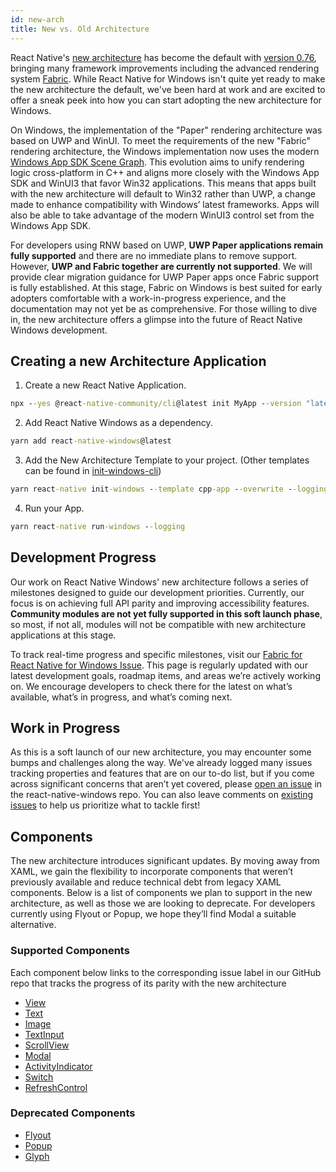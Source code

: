 ```yaml
---
id: new-arch
title: New vs. Old Architecture
---
```


React Native's [new architecture](https://reactnative.dev/docs/0.75/the-new-architecture/landing-page) has become the default with [version 0.76](https://reactnative.dev/blog/2024/10/23/the-new-architecture-is-here), bringing many framework improvements including the advanced rendering system [Fabric](https://reactnative.dev/architecture/fabric-renderer). While React Native for Windows isn't quite yet ready to make the new architecture the default, we've been hard at work and are excited to offer a sneak peek into how you can start adopting the new architecture for Windows.

On Windows, the implementation of the "Paper" rendering architecture was based on UWP and WinUI. To meet the requirements of the new "Fabric" rendering architecture, the Windows implementation now uses the modern [Windows App SDK Scene Graph](https://learn.microsoft.com/en-us/windows/apps/windows-app-sdk/composition). This evolution aims to unify rendering logic cross-platform in C++ and aligns more closely with the Windows App SDK and WinUI3 that favor Win32 applications. This means that apps built with the new architecture will default to Win32 rather than UWP, a change made to enhance compatibility with Windows’ latest frameworks. Apps will also be able to take advantage of the modern WinUI3 control set from the Windows App SDK. 

For developers using RNW based on UWP, **UWP Paper applications remain fully supported** and there are no immediate plans to remove support. However, **UWP and Fabric together are currently not supported**. We will provide clear migration guidance for UWP Paper apps once Fabric support is fully established. At this stage, Fabric on Windows is best suited for early adopters comfortable with a work-in-progress experience, and the documentation may not yet be as comprehensive. For those willing to dive in, the new architecture offers a glimpse into the future of React Native Windows development.

## Creating a new Architecture Application

1. Create a new React Native Application.

```bat
npx --yes @react-native-community/cli@latest init MyApp --version "latest"
```

2. Add React Native Windows as a dependency.

```bat
yarn add react-native-windows@latest
```

3. Add the New Architecture Template to your project. (Other templates can be found in [init-windows-cli](init-windows-cli.md#templates))

```bat
yarn react-native init-windows --template cpp-app --overwrite --logging
```

4. Run your App.

```bat
yarn react-native run-windows --logging
```

## Development Progress

Our work on React Native Windows' new architecture follows a series of milestones designed to guide our development priorities. Currently, our focus is on achieving full API parity and improving accessibility features. **Community modules are not yet fully supported in this soft launch phase**, so most, if not all, modules will not be compatible with new architecture applications at this stage.

To track real-time progress and specific milestones, visit our [Fabric for React Native for Windows Issue](https://github.com/microsoft/react-native-windows/issues/12042). This page is regularly updated with our latest development goals, roadmap items, and areas we’re actively working on. We encourage developers to check there for the latest on what’s available, what’s in progress, and what’s coming next.

## Work in Progress

As this is a soft launch of our new architecture, you may encounter some bumps and challenges along the way. We've already logged many issues tracking properties and features that are on our to-do list, but if you come across significant concerns that aren’t yet covered, please [open an issue](https://github.com/microsoft/react-native-windows/issues/new/choose) in the react-native-windows repo. You can also leave comments on [existing issues](https://github.com/microsoft/react-native-windows/issues) to help us prioritize what to tackle first!

## Components

The new architecture introduces significant updates. By moving away from XAML, we gain the flexibility to incorporate components that weren’t previously available and reduce technical debt from legacy XAML components. Below is a list of components we plan to support in the new architecture, as well as those we are looking to deprecate. For developers currently using Flyout or Popup, we hope they’ll find Modal a suitable alternative.

### Supported Components

Each component below links to the corresponding issue label in our GitHub repo that tracks the progress of its parity with the new architecture

- [View](https://github.com/microsoft/react-native-windows/issues?q=is%3Aissue%20state%3Aopen%20label%3A%22Area%3A%20View%22%20%20label%3A%22Workstream%3A%20Component%20Parity%22%20label%3A%22Area%3A%20Fabric%22%20)
- [Text](https://github.com/microsoft/react-native-windows/issues?q=is%3Aissue%20state%3Aopen%20label%3A%22Area%3A%20Text%22%20%20label%3A%22Workstream%3A%20Component%20Parity%22%20label%3A%22Area%3A%20Fabric%22%20)
- [Image](https://github.com/microsoft/react-native-windows/issues?q=is%3Aissue%20state%3Aopen%20label%3A%22Area%3A%20Image%22%20%20label%3A%22Workstream%3A%20Component%20Parity%22%20label%3A%22Area%3A%20Fabric%22%20)
- [TextInput](https://github.com/microsoft/react-native-windows/issues?q=is%3Aissue%20state%3Aopen%20label%3A%22Area%3A%20TextInput%22%20%20label%3A%22Workstream%3A%20Component%20Parity%22%20label%3A%22Area%3A%20Fabric%22%20)
- [ScrollView](https://github.com/microsoft/react-native-windows/issues?q=is%3Aissue%20state%3Aopen%20label%3A%22Area%3A%20ScrollView%22%20%20label%3A%22Workstream%3A%20Component%20Parity%22%20label%3A%22Area%3A%20Fabric%22%20)
- [Modal](https://github.com/microsoft/react-native-windows/issues?q=is%3Aissue%20state%3Aopen%20label%3A%22Area%3A%20Modal%22%20%20label%3A%22Workstream%3A%20Component%20Parity%22%20label%3A%22Area%3A%20Fabric%22&page=1)
- [ActivityIndicator](https://github.com/microsoft/react-native-windows/issues?q=is%3Aissue%20state%3Aopen%20label%3A%22Area%3A%20ActivityIndicator%22%20%20label%3A%22Workstream%3A%20Component%20Parity%22%20label%3A%22Area%3A%20Fabric%22%20)
- [Switch](https://github.com/microsoft/react-native-windows/issues?q=is%3Aissue%20state%3Aopen%20label%3A%22Area%3A%20Switch%22%20%20label%3A%22Workstream%3A%20Component%20Parity%22%20label%3A%22Area%3A%20Fabric%22%20)
- [RefreshControl](https://github.com/microsoft/react-native-windows/issues?q=is%3Aissue%20state%3Aopen%20label%3A%22Area%3A%20RefreshControl%22%20%20label%3A%22Workstream%3A%20Component%20Parity%22%20label%3A%22Area%3A%20Fabric%22%20)

### Deprecated Components

- [Flyout](https://github.com/microsoft/react-native-windows/issues/11921)
- [Popup](https://github.com/microsoft/react-native-windows/issues/11921)
- [Glyph](https://github.com/microsoft/react-native-windows/issues/11961)
